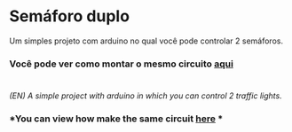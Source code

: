 # Semáforo duplo

Um simples projeto com arduino no qual você pode controlar 2 semáforos.  
###  Você pode ver como montar o mesmo circuito [aqui](https://www.tinkercad.com/things/6xkGVtYL2qp)  
# 
*(EN) A simple project with arduino in which you can control 2 traffic lights.*  
### *You can view how make the same circuit [here](https://www.tinkercad.com/things/6xkGVtYL2qp) *  
